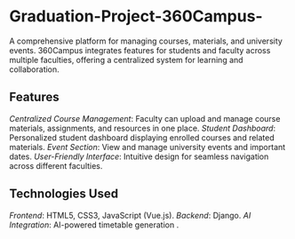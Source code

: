 # Graduation-Project-360Campus-
A comprehensive platform for managing courses, materials, and university events. 360Campus integrates features for students and faculty across multiple faculties, offering a centralized system for learning and collaboration.

## **Features**
*Centralized Course Management*: Faculty can upload and manage course materials, assignments, and resources in one place.
*Student Dashboard*: Personalized student dashboard displaying enrolled courses and related materials.
*Event Section*: View and manage university events and important dates.
*User-Friendly Interface*: Intuitive design for seamless navigation across different faculties.
## **Technologies Used**
*Frontend*: HTML5, CSS3, JavaScript (Vue.js).
*Backend*: Django.
*AI Integration*: AI-powered timetable generation .
